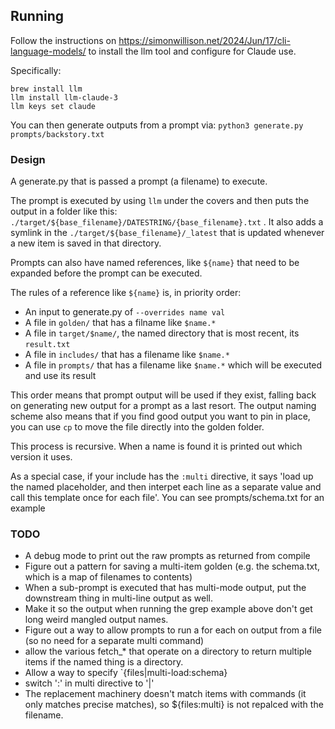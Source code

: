 ## Running

Follow the instructions on https://simonwillison.net/2024/Jun/17/cli-language-models/ to install the llm tool and configure for Claude use.

Specifically:

```
brew install llm
llm install llm-claude-3
llm keys set claude
```

You can then generate outputs from a prompt via: `python3 generate.py prompts/backstory.txt`

### Design

A generate.py that is passed a prompt (a filename) to execute.

The prompt is executed by using `llm` under the covers and then puts the output in a folder like this: `./target/${base_filename}/DATESTRING/{base_filename}.txt` . It also adds a symlink in the `./target/${base_filename}/_latest` that is updated whenever a new item is saved in that directory.

Prompts can also have named references, like `${name}` that need to be expanded before the prompt can be executed.

The rules of a reference like `${name}` is, in priority order:
- An input to generate.py of `--overrides name val`
- A file in `golden/` that has a filname like `$name.*`
- A file in `target/$name/`, the named directory that is most recent, its `result.txt`
- A file in `includes/` that has a filename like `$name.*`
- A file in `prompts/` that has a filename like `$name.*` which will be executed and use its result

This order means that prompt output will be used if they exist, falling back on generating new output for a prompt as a last resort. The output naming scheme also means that if you find good output you want to pin in place, you can use `cp` to move the file directly into the golden folder.

This process is recursive. When a name is found it is printed out which version it uses.

As a special case, if your include has the `:multi` directive, it says 'load up the named placeholder, and then interpet each line as a separate value and call this template once for each file'. You can see prompts/schema.txt for an example

### TODO
- A debug mode to print out the raw prompts as returned from compile
- Figure out a pattern for saving a multi-item golden (e.g. the schema.txt, which is a map of filenames to contents)
- When a sub-prompt is executed that has multi-mode output, put the downstream thing in multi-line output as well.
- Make it so the output when running the grep example above don't get long weird mangled output names.
- Figure out a way to allow prompts to run a for each on output from a file (so no need for a separate multi command)
- allow the various fetch_* that operate on a directory to return multiple items if the named thing is a directory.
- Allow a way to specify `{files|multi-load:schema}
- switch ':' in multi directive to '|'
- The replacement machinery doesn't match items with commands (it only matches precise matches), so ${files:multi} is not repalced with the filename.